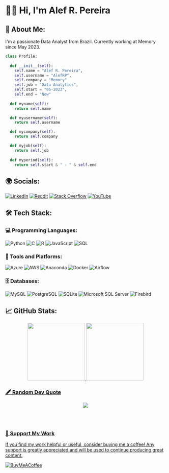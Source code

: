 # 🙋‍♂️ Hi, I'm Alef R. Pereira

## 🚀 About Me:
I'm a passionate Data Analyst from Brazil. Currently working at Memory since May 2023.
```python
class Profile:
    
  def __init__(self):
    self.name = "Alef R. Pereira",
    self.username = "AlefRP",
    self.company = "Memory"
    self.job = "Data Analytics",
    self.start = "05-2023",
    self.end = "Now"
  
  def myname(self):
    return self.name

  def myusername(self):
    return self.username

  def mycompany(self):
    return self.company

  def myjob(self):
    return self.job
  
  def myperiod(self):
    return self.start & " - " & self.end

```

## 🌍 Socials:
[![LinkedIn](https://img.shields.io/badge/LinkedIn-%230077B5.svg?logo=linkedin&logoColor=white)](https://linkedin.com/in/alefrpereira) 
[![Reddit](https://img.shields.io/badge/Reddit-%23FF4500.svg?logo=Reddit&logoColor=white)](https://reddit.com/user/alefrp) 
[![Stack Overflow](https://img.shields.io/badge/-Stackoverflow-FE7A16?logo=stack-overflow&logoColor=white)](https://stackoverflow.com/users/6405001) 
[![YouTube](https://img.shields.io/badge/YouTube-%23FF0000.svg?logo=YouTube&logoColor=white)](https://youtube.com/@alefrodrigopereira9708)

## 🛠️ Tech Stack:
### 💻 Programming Languages:
![Python](https://img.shields.io/badge/python-3670A0?style=flat&logo=python&logoColor=ffdd54)
![C](https://img.shields.io/badge/c-%2300599C.svg?style=flat&logo=c&logoColor=white) 
![R](https://img.shields.io/badge/r-%23276DC3.svg?style=flat&logo=r&logoColor=white) 
![JavaScript](https://img.shields.io/badge/javascript-%23323330.svg?style=flat&logo=javascript&logoColor=%23F7DF1E)
![SQL](https://img.shields.io/badge/SQL-%230075A8.svg?style=flat&logo=sql&logoColor=white)

### 🧰 Tools and Platforms:
![Azure](https://img.shields.io/badge/Azure-%230072C6.svg?style=flat&logo=microsoft-azure&logoColor=white)
![AWS](https://img.shields.io/badge/AWS-%23FF9900.svg?style=flat&logo=amazon-aws&logoColor=white) 
![Anaconda](https://img.shields.io/badge/Anaconda-%2344A833.svg?style=flat&logo=anaconda&logoColor=white) 
![Docker](https://img.shields.io/badge/docker-%230db7ed.svg?style=flat&logo=docker&logoColor=white)
![Airflow](https://img.shields.io/badge/Apache%20Airflow-%23017CEE.svg?style=flat&logo=apache-airflow&logoColor=white)

### 🗄️ Databases:
![MySQL](https://img.shields.io/badge/mysql-%2300f.svg?style=flat&logo=mysql&logoColor=white)
![PostgreSQL](https://img.shields.io/badge/postgres-%23316192.svg?style=flat&logo=postgresql&logoColor=white)
![SQLite](https://img.shields.io/badge/sqlite-%2307405e.svg?style=flat&logo=sqlite&logoColor=white)
![Microsoft SQL Server](https://img.shields.io/badge/Microsoft%20SQL%20Server-CC2927?style=flat&logo=microsoft%20sql%20server&logoColor=white)
![Firebird](https://img.shields.io/badge/Firebird-%23EE4000.svg?style=flat&logo=firebird&logoColor=white)

## 📈 GitHub Stats:
<div align="center">
  <a href="https://github.com/AlefRP">
  <img height="180px" src="https://github-readme-stats.vercel.app/api?username=AlefRP&show_icons=true&theme=default&include_all_commits=true&count_private=true"/>
  <img height="180px" src="https://github-readme-stats.vercel.app/api/top-langs/?username=AlefRP&layout=compact&langs_count=7&theme=default"/>
</div>

### 🖋️ Random Dev Quote
<div align="center" style="margin-bottom:5em;">
    <img src="https://quotes-github-readme.vercel.app/api?type=horizontal&theme=light" />
</div>

### 🎁 Support My Work
If you find my work helpful or useful, consider buying me a coffee! Any support is greatly appreciated and will be used to continue producing great content.

[![BuyMeACoffee](https://img.shields.io/badge/Buy%20Me%20a%20Coffee-ffdd00?style=for-the-badge&logo=buy-me-a-coffee&logoColor=black)](https://buymeacoffee.com/www.buymeacoffee.com/alefrpereira)
